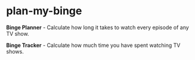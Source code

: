 # plan-my-binge

**Binge Planner** - Calculate how long it takes to watch every episode of any TV show.

**Binge Tracker** - Calculate how much time you have spent watching TV shows.
